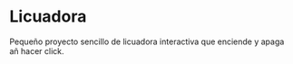 # Licuadora

Pequeño proyecto sencillo de licuadora interactiva que enciende y apaga añ hacer click.


